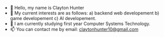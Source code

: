 - 👋 Hello, my name is Clayton Hunter
- 👀 My current interests are as follows:
        a) backend web developement
        b) game developement
        c) AI developement.
- 🌱 I am currently studying first year Computer Systems Technology.
- 📫 You can contact me by email: claytonhunter10@gmail.com
